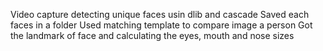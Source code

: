 Video capture detecting unique faces usin dlib and cascade
Saved each faces in a folder
Used matching template to compare image a person
Got the landmark of face and calculating the eyes, mouth and nose sizes
